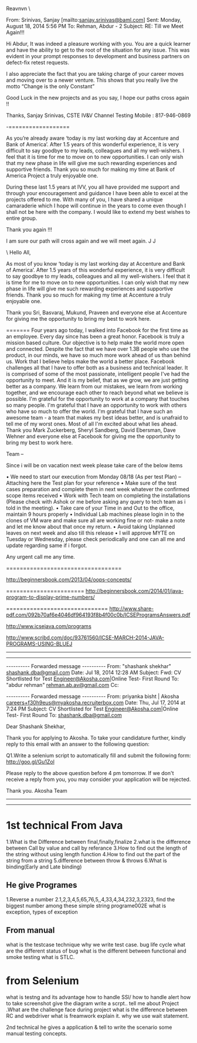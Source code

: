 Reavnvn
\


From: Srinivas, Sanjay [mailto:sanjay.srinivas@baml.com] 
Sent: Monday, August 18, 2014 5:56 PM
To: Rehman, Abdur - 2
Subject: RE: Till we Meet Again!!!

Hi Abdur,
It was indeed a pleasure working with you. You are a quick learner and have the ability to get to the root of the situation for any issue. This was evident in your prompt responses to development and business partners on defect-fix retest requests.

I also appreciate the fact that you are taking charge of your career moves and moving over to a newer venture. This shows that you really live the motto “Change is the only Constant”

Good Luck in the new projects and as you say, I hope our paths cross again !!


Thanks,
Sanjay Srinivas, CSTE
IV&V Channel Testing
Mobile : 817-946-0869

-==================

As you’re already aware ‘today is my last working day at Accenture and Bank of America’. After  1.5 years of this wonderful experience, it is very difficult to say goodbye to my leads, colleagues and all my well-wishers. I feel that it is time for me to move on to new opportunities. I can only wish that my new phase in life will give me such rewarding experiences and supportive friends. Thank you so much for making my time at Bank of America Project a truly enjoyable one.

During these last 1.5 years at IVV,  you all have provided me support and through your encouragement and guidance I have been able to excel at the projects offered to me. With many of you, I have shared a unique camaraderie which I hope will continue in the years to come even though I shall not be here with the company. I would like to extend my best wishes to entire group.

Thank you again !!!

I am sure our path will cross again and we will meet again. J J


\\
Hello All,

As most of you know ‘today is my last working day at Accenture and Bank of America’. After  1.5 years of this wonderful experience, it is very difficult to say goodbye to my leads, colleagues and all my well-wishers. I feel that it is time for me to move on to new opportunities. I can only wish that my new phase in life will give me such rewarding experiences and supportive friends. Thank you so much for making my time at Accenture a truly enjoyable one.

Thank you Sri, Basvaraj, Mukund, Praveen and everyone else at Accenture for giving me the opportunity to bring my best to work here.


=======
Four years ago today, I walked into Facebook for the first time as an employee. Every day since has been a great honor. Facebook is truly a mission based culture. Our objective is to help make the world more open and connected. Despite the fact that we have over 1.3B people who use the product, in our minds, we have so much more work ahead of us than behind us. Work that I believe helps make the world a better place.
Facebook challenges all that I have to offer both as a business and technical leader. It is comprised of some of the most passionate, intelligent people I've had the opportunity to meet. And it is my belief, that as we grow, we are just getting better as a company. We learn from our mistakes, we learn from working together, and we encourage each other to reach beyond what we believe is possible.
I'm grateful for the opportunity to work at a company that touches so many people. I'm grateful that I have an opportunity to work with others who have so much to offer the world. I'm grateful that I have such an awesome team - a team that makes my best ideas better, and is unafraid to tell me of my worst ones. Most of all I'm excited about what lies ahead.
Thank you Mark Zuckerberg, Sheryl Sandberg, David Ebersman, Dave Wehner and everyone else at Facebook for giving me the opportunity to bring my best to work here.





Team –

Since i will be on vacation next week please take care of the below items

•	We need to start our execution from Monday 08/18 (As per test Plan) – Attaching here the Test plan for your reference
•	Make sure of the test cases preparation and complete them in next week whatever the confirmed scope items received
•	Work with Tech team on completing the installations (Please check with Ashok or me before asking any query to tech team as i told in the meeting).
•	Take care of your Time in and Out to the office, maintain 9 hours properly
•	Individual Lab machines please login in to the clones of VM ware and make sure all are working fine or not- make a note and let me know about that once my return.
•	Avoid taking Unplanned leaves on next week and also till this release
•	I will approve MYTE on Tuesday or Wednesday, please check periodically and one can all me and update regarding same if i forgot.

Any urgent call me any time.

==================================


http://beginnersbook.com/2013/04/oops-concepts/

=======================
http://beginnersbook.com/2014/01/java-program-to-display-prime-numbers/

==============================
http://www.share-pdf.com/092b70af6e4046df964193f8b4f00c0b/ICSEProgramsAnswers.pdf

http://www.icsejava.com/programs

http://www.scribd.com/doc/93761560/ICSE-MARCH-2014-JAVA-PROGRAMS-USING-BLUEJ



--------------------------------------------------------
--------------------------------------------------------
---------- Forwarded message ----------
From: "shashank shekhar" <shashank.dba@gmail.com>
Date: Jul 18, 2014 12:28 AM
Subject: Fwd: CV Shortlisted for Test Engineer@Akosha.com|Online Test- First Round
To: "abdur rehman" <rehman.ab.av@gmail.com>
Cc:



---------- Forwarded message ----------
From: priyanka bisht | Akosha <careers+f30h9eus@myakosha.recruiterbox.com>
Date: Thu, Jul 17, 2014 at 7:24 PM
Subject: CV Shortlisted for Test Engineer@Akosha.com|Online Test- First Round
To: shashank.dba@gmail.com


Dear Shashank Shekhar,

Thank you for applying to Akosha. To take your candidature further, kindly reply to this email with an answer to the following question:

Q1.Write a selenium script to automatically fill and submit the following form:
http://goo.gl/Gu1Zol

Please reply to the above question before 4 pm tomorrow. If we don't receive a reply from you, you may consider your application will be rejected.

Thank you.
Akosha Team


-----------------------------------------------
-----------------------------------------------

1st technical
From Java 
=============
1.What is the Difference between final,finally,finalize
2.what is the difference between Call by value and call by referance
3.How to find out the length of the string without using length function
4.How to find out the part of the string from a string
5.difference between throw & throws
6.What is binding(Early and Late binding)

He give Programes 
-----------------------------------
1.Reverse a number
2.1,2,3,4,5,65,76,5,,4,33,4,34,232,3,2323,
find the biggest number among these
simple string programe002E
what is exception, types of exception

From manual
----------------------------------
what is the testcase technique
why we write test case.
bug life cycle
what are the different status of bug
what is the different between functional and smoke testing 
what is STLC.

from Selenium
=======================================
what is testng and its advantage
how to handle SSl/
how to handle alert
how to take screenshot 
give the diagram write a scrpt..
tell me about Project .What are the challenge face during project
what is the difference between RC and webdriver
what is freamwork explain it.
why we use wait statement.

2nd technical
he gives a application & tell to write the scenario
some manual testing concepts.
